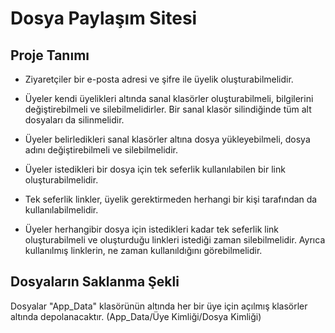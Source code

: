 ﻿# Dosya Paylaşım Sitesi
## Proje Tanımı

- Ziyaretçiler bir e-posta adresi ve şifre ile üyelik oluşturabilmelidir.
- Üyeler kendi üyelikleri altında sanal klasörler oluşturabilmeli, bilgilerini değiştirebilmeli ve silebilmelidirler.
Bir sanal klasör silindiğinde tüm alt dosyaları da silinmelidir.
- Üyeler belirledikleri sanal klasörler altına dosya yükleyebilmeli, dosya adını değiştirebilmeli ve silebilmelidir.

- Üyeler istedikleri bir dosya için tek seferlik kullanılabilen bir link oluşturabilmelidir.
- Tek seferlik linkler, üyelik gerektirmeden herhangi bir kişi tarafından da kullanılabilmelidir.
- Üyeler herhangibir dosya için istedikleri kadar tek seferlik link oluşturabilmeli ve oluşturduğu linkleri istediği zaman 
silebilmelidir. Ayrıca kullanılmış linklerin, ne zaman kullanıldığını görebilmelidir.

## Dosyaların Saklanma Şekli

Dosyalar "App_Data" klasörünün altında her bir üye için açılmış klasörler altında depolanacaktır.
(App_Data/Üye Kimliği/Dosya Kimliği)